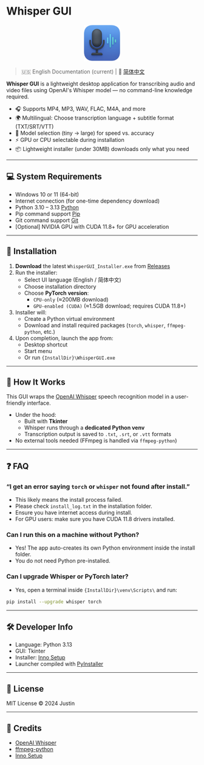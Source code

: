 # Whisper GUI

<p align="center">
  <img src="resources/icon.png" width="96" height="96" alt="Whisper GUI Icon">
</p>

> 🇺🇸 English Documentation (current) | 📘 [简体中文](./README_zh.md)

**Whisper GUI** is a lightweight desktop application for transcribing audio and video files using OpenAI's Whisper model — no command-line knowledge required.

- 🎧 Supports MP4, MP3, WAV, FLAC, M4A, and more
- 🌍 Multilingual: Choose transcription language + subtitle format (TXT/SRT/VTT)
- 🧠 Model selection (tiny → large) for speed vs. accuracy
- ⚡ GPU or CPU selectable during installation
- 📦 Lightweight installer (under 30MB) downloads only what you need

---

## 💻 System Requirements

- Windows 10 or 11 (64-bit)
- Internet connection (for one-time dependency download)
- Python 3.10 – 3.13 [Python](https://www.python.org/downloads/)
- Pip command support [Pip](https://pip.pypa.io/en/stable/installation/)
- Git command support [Git](https://github.com/git-guides/install-git)
- [Optional] NVIDIA GPU with CUDA 11.8+ for GPU acceleration

---

## 🚀 Installation

1. **Download** the latest `WhisperGUI_Installer.exe` from [Releases](https://github.com/TBSKBJustin/WhisperGUI/releases)
2. Run the installer:
   - Select UI language (English / 简体中文)
   - Choose installation directory
   - Choose **PyTorch version**:
     - `CPU-only` (≈200MB download)
     - `GPU-enabled (CUDA)` (≈1.5GB download; requires CUDA 11.8+)
3. Installer will:
   - Create a Python virtual environment
   - Download and install required packages (`torch`, `whisper`, `ffmpeg-python`, etc.)
4. Upon completion, launch the app from:
   - Desktop shortcut
   - Start menu
   - Or run `{InstallDir}\WhisperGUI.exe`

---

## 🧠 How It Works

This GUI wraps the [OpenAI Whisper](https://github.com/openai/whisper) speech recognition model in a user-friendly interface.

- Under the hood:
  - Built with **Tkinter**
  - Whisper runs through a **dedicated Python venv**
  - Transcription output is saved to `.txt`, `.srt`, or `.vtt` formats
- No external tools needed (FFmpeg is handled via `ffmpeg-python`)

---

## ❓ FAQ

### “I get an error saying `torch` or `whisper` not found after install.”
- This likely means the install process failed.
- Please check `install_log.txt` in the installation folder.
- Ensure you have internet access during install.
- For GPU users: make sure you have CUDA 11.8 drivers installed.

### Can I run this on a machine without Python?
- Yes! The app auto-creates its own Python environment inside the install folder.
- You do not need Python pre-installed.

### Can I upgrade Whisper or PyTorch later?
- Yes, open a terminal inside `{InstallDir}\venv\Scripts\` and run:
```bash
pip install --upgrade whisper torch
```

---

## 🛠 Developer Info

- Language: Python 3.13
- GUI: Tkinter
- Installer: [Inno Setup](https://jrsoftware.org/isinfo.php)
- Launcher compiled with [PyInstaller](https://pyinstaller.org/)

---

## 📄 License

MIT License © 2024 Justin

---

## 🌟 Credits

- [OpenAI Whisper](https://github.com/openai/whisper)
- [ffmpeg-python](https://github.com/kkroening/ffmpeg-python)
- [Inno Setup](https://jrsoftware.org/)

